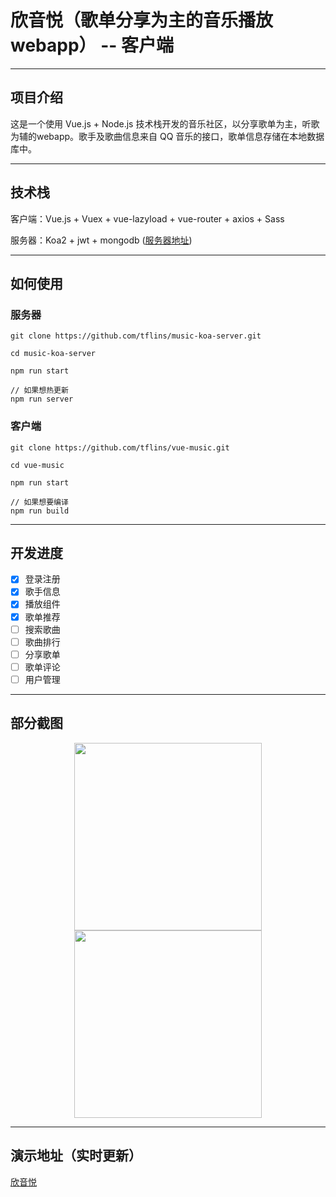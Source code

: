 # 欣音悦（歌单分享为主的音乐播放webapp） -- 客户端

---

## 项目介绍

这是一个使用 Vue.js + Node.js 技术栈开发的音乐社区，以分享歌单为主，听歌为辅的webapp。歌手及歌曲信息来自 QQ 音乐的接口，歌单信息存储在本地数据库中。

---

## 技术栈

客户端：Vue.js + Vuex + vue-lazyload + vue-router + axios + Sass

服务器：Koa2 + jwt + mongodb ([服务器地址](https://github.com/tflins/music-koa-server))

---

## 如何使用

### 服务器

```
git clone https://github.com/tflins/music-koa-server.git

cd music-koa-server

npm run start

// 如果想热更新
npm run server
```

### 客户端

```
git clone https://github.com/tflins/vue-music.git

cd vue-music

npm run start

// 如果想要编译
npm run build
```
---

## 开发进度

- [x] 登录注册
- [x] 歌手信息
- [x] 播放组件
- [x] 歌单推荐
- [ ] 搜索歌曲
- [ ] 歌曲排行
- [ ] 分享歌单
- [ ] 歌单评论
- [ ] 用户管理

---

## 部分截图

<center class="half">
    <img src="http://ww1.sinaimg.cn/large/006iQgpIly1g19fn9pcbyg30ck0m84qq.gif" width="300"/>
    <img src="http://ww1.sinaimg.cn/large/006iQgpIly1g1arr5b5thg30ci0m6e81.gif" width="300"/>
</center>

---

## 演示地址（实时更新）

[欣音悦](http://120.79.235.74:8080/)
